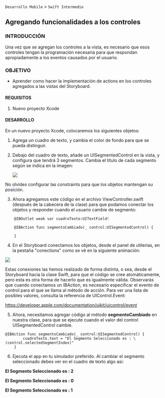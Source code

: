 
`Desarrollo Mobile` > `Swift Intermedio` 

## Agregando funcionalidades a los controles

### INTRODUCCIÓN

Una vez que se agregan los controles a la vista, es necesario que esos controles tengan la programación necesaria para que respondan apropiadamente a los eventos causados por el usuario.

### OBJETIVO

- Aprender como hacer la implementación de actions en los controles agregados a las vistas del Storyboard.

#### REQUISITOS

1. Nuevo proyecto Xcode

#### DESARROLLO

En un nuevo proyecto Xcode, colocaremos los siguientes objetos:

1. Agrega un cuadro de texto, y cambia el color de fondo para que se pueda distinguir. 

2. Debajo del cuadro de texto, añade un UISegmentedControl en la vista, y configura que tendrá 3 segmentos. Cambia el título de cada segmento según se indica en la imagen:

   ![](0.png)


No olvides configurar las constraints para que los objetos mantengan su posición.


3. Ahora agregamos este código en el archivo ViewController.swift (después de la cabecera de la clase) para que podamos conectar los objetos y responder cuando el usuario cambie de segmento:
```
    @IBOutlet weak var cuadroTexto:UITextField!
    
    @IBAction func segmentoCambiado(_ control:UISegmentedControl) {
        
    }
```

4.  En el Storyboard conectamos los objetos, desde el panel de utilerías, en la pestaña "conections" como se vé en la siguiente animación:

   ![](1.gif)

Estas conexiones las hemos realizado de forma distinta, o sea, desde el Storyboard hacia la clase Swift, para que el código se cree atomáticamente, pero esta es otra forma de hacerlo que es igualmente válida. Observarás que cuando conectamos un IBAction, es necesario especificar el evento de control para el que se llama al método de acción. Para ver una lista de posibles valores, consulta la referencia de UIControl.Event: 

https://developer.apple.com/documentation/uikit/uicontrol/event




5. Ahora, necesitamos agregar código al método **segmentoCambiado** en nuestra clase, para que se ejecute cuando el valor del control UISegmentedControl cambie. 

```
@IBAction func segmentoCambiado(_ control:UISegmentedControl) {
        cuadroTexto.text = "El Segmento Seleccionado es : \(control.selectedSegmentIndex)"
    }
```

6.  Ejecuta el app en tu simulador preferido. Al cambiar el segmento seleccionado debes ver en el cuadro de texto algo asi:

   **El Segmento Seleccionado es : 2**

   **El Segmento Seleccionado es : 0**

   **El Segmento Seleccionado es : 1**


